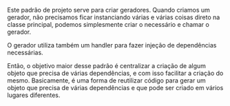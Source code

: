 Este padrão de projeto serve para criar geradores.
Quando criamos um gerador, não precisamos ficar instanciando várias e várias coisas direto
na classe principal, podemos simplesmente criar o necessário e chamar o gerador.

O gerador utiliza também um handler para fazer injeção de dependências necessárias.

Então, o objetivo maior desse padrão é centralizar a criação de algum objeto que precisa
de várias dependências, e com isso facilitar a criação do mesmo.
Basicamente, é uma forma de reutilizar código para gerar um objeto que precisa de várias
dependências e que pode ser criado em vários lugares diferentes.